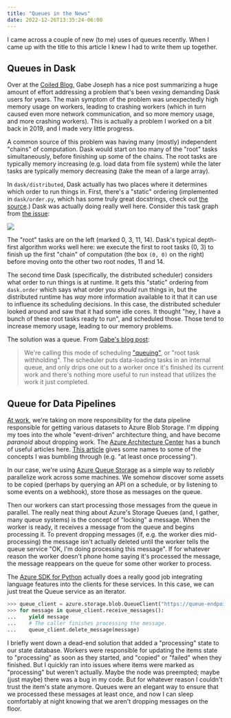 ```yaml
---
title: "Queues in the News"
date: 2022-12-26T13:35:24-06:00
---
```


I came across a couple of new (to me) uses of queues recently. When I came up with the title to this article I knew I had to write them up together.

## Queues in Dask

Over at the [Coiled Blog](https://www.coiled.io/blog/reducing-dask-memory-usage), Gabe Joseph has a nice post summarizing a huge amount of effort addressing a problem that's been vexing demanding Dask users for years. The main symptom of the problem was unexpectedly high memory usage on workers, leading to crashing workers (which in turn caused even more network communication, and so more memory usage, and more crashing workers). This is actually a problem I worked on a bit back in 2019, and I made very little progress.

A common source of this problem was having many (mostly) independent "chains" of computation. Dask would start on too many of the "root" tasks simultaneously, before finishing up some of the chains. The root tasks are typically memory increasing (e.g. load data from file system) while the later tasks are typically memory decreasing (take the mean of a large array).

In `dask/distributed`, Dask actually has two places where it determines which order to run things in. First, there's a "static" ordering (implemented in `dask/order.py`, which has some truly great docstrings, check out [the source](https://github.com/dask/dask/blob/main/dask/order.py).) Dask was actually doing really well here. Consider this task graph from [the issue](https://github.com/dask/distributed/issues/2602#issuecomment-496634172):

![](https://user-images.githubusercontent.com/1312546/58502338-f2599c00-814b-11e9-989a-5bfd2c3785a8.png)

The "root" tasks are on the left (marked 0, 3, 11, 14). Dask's typical depth-first algorithm works well here: we execute the first to root tasks (0, 3) to finish up the first "chain" of computation (the box `(0, 0)` on the right) before moving onto the other two root nodes, 11 and 14.

The second time Dask (specifically, the distributed scheduler) considers what order to run things is at runtime. It gets this "static" ordering from `dask.order` which says what order you *should* run things in, but the distributed runtime has *way* more information available to it that it can use to influence its scheduling decisions. In this case, the distributed scheduler looked around and saw that it had some idle cores. It thought "hey, I have a bunch of these root tasks ready to run", and scheduled those. Those tend to increase memory usage, leading to our memory problems.

The solution was a queue. From [Gabe's blog post](https://www.coiled.io/blog/reducing-dask-memory-usage):

> We're calling this mode of scheduling ["queuing"](https://distributed.dask.org/en/stable/scheduling-policies.html#queuing), or "root task withholding". The scheduler puts data-loading tasks in an internal queue, and only drips one out to a worker once it's finished its current work and there's nothing more useful to run instead that utilizes the work it just completed.

## Queue for Data Pipelines

[At work](http://planetarycomputer.microsoft.com/), we're taking on more responsibility for the data pipeline responsible for getting various datasets to Azure Blob Storage. I'm dipping my toes into the whole "event-driven" architecture thing, and have become *paranoid* about dropping work. The [Azure Architecture Center](https://learn.microsoft.com/en-us/azure/architecture/) has a bunch of useful articles here. [This article](https://learn.microsoft.com/en-us/azure/architecture/patterns/competing-consumers) gives some names to some of the concepts I was bumbling through (e.g. "at least once processing").

In our case, we're using [Azure Queue Storage](https://learn.microsoft.com/en-us/azure/storage/queues/storage-queues-introduction) as a simple way to *reliably* parallelize work across some machines. We somehow discover some assets to be copied (perhaps by querying an API on a schedule, or by listening to some events on a webhook), store those as messages on the queue.

Then our workers can start processing those messages from the queue in parallel. The really neat thing about Azure's Storage Queues (and, I gather, many queue systems) is the concept of "locking" a message. When the worker is ready, it receives a message from the queue and begins processing it. To prevent dropping messages (if, e.g. the worker dies mid-processing) the message isn't actually deleted until the worker tells the queue service "OK, I'm doing processing this message". If for whatever reason the worker doesn't phone home saying it's processed the message, the message reappears on the queue for some other worker to process.

The [Azure SDK for Python](https://learn.microsoft.com/en-us/azure/developer/python/sdk/azure-sdk-overview) actually does a really good job integrating language features into the clients for these services. In this case, we can just treat the Queue service as an iterator.


```python
>>> queue_client = azure.storage.blob.QueueClient("https://queue-endpoint.queue.core.windows.net/queue-name")
>>> for message in queue_client.receive_messages():
...    yield message
...    # The caller finishes processing the message.
...    queue_client.delete_message(message)
```

I briefly went down a dead-end solution that added a "processing" state to our state database. Workers were responsible for updating the items state to "processing" as soon as they started, and "copied" or "failed" when they finished. But I quickly ran into issues where items were marked as "processing" but weren't actually. Maybe the node was preempted; maybe (just maybe) there was a bug in my code. But for whatever reason I couldn't trust the item's state anymore. Queues were an elegant way to ensure that we processed these messages at least once, and now I can sleep comfortably at night knowing that we aren't dropping messages on the floor.